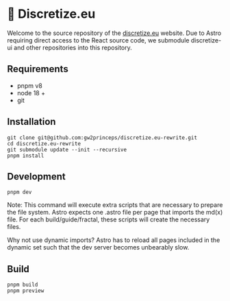 # 🌌 Discretize.eu

Welcome to the source repository of the [discretize.eu](https://discretize.eu) website. Due to Astro requiring direct access to the React source code, we submodule discretize-ui and other repositories into this repository.

## Requirements

- pnpm v8
- node 18 +
- git

## Installation

```
git clone git@github.com:gw2princeps/discretize.eu-rewrite.git
cd discretize.eu-rewrite
git submodule update --init --recursive
pnpm install
```

## Development

```
pnpm dev
```

Note: This command will execute extra scripts that are necessary to prepare the file system. Astro expects one .astro file per page that imports the md(x) file. For each build/guide/fractal, these scripts will create the necessary files.

Why not use dynamic imports? Astro has to reload all pages included in the dynamic set such that the dev server becomes unbearably slow.

## Build

```
pnpm build
pnpm preview
```
